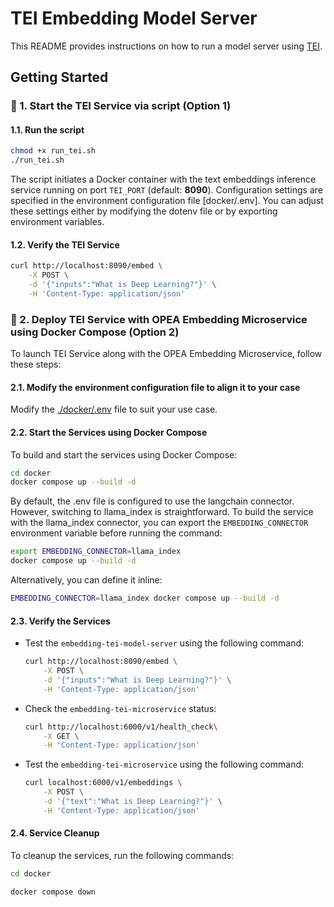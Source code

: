 # TEI Embedding Model Server

This README provides instructions on how to run a model server using [TEI](https://github.com/huggingface/text-embeddings-inference).

## Getting Started

### 🚀 1. Start the TEI Service via script (Option 1)
#### 1.1. Run the script

```bash
chmod +x run_tei.sh
./run_tei.sh
```
The script initiates a Docker container with the text embeddings inference service running on port `TEI_PORT` (default: **8090**). Configuration settings are specified in the environment configuration file [docker/.env]. You can adjust these settings either by modifying the dotenv file or by exporting environment variables.

#### 1.2. Verify the TEI Service

```bash
curl http://localhost:8090/embed \
    -X POST \
    -d '{"inputs":"What is Deep Learning?"}' \
    -H 'Content-Type: application/json'
```

### 🚀 2. Deploy TEI Service with OPEA Embedding Microservice using Docker Compose (Option 2)

To launch TEI Service along with the OPEA Embedding Microservice, follow these steps:

#### 2.1. Modify the environment configuration file to align it to your case

Modify the [./docker/.env](./docker/.env) file to suit your use case.

#### 2.2. Start the Services using Docker Compose

To build and start the services using Docker Compose:

```bash
cd docker
docker compose up --build -d
```

By default, the .env file is configured to use the langchain connector. However, switching to llama_index is straightforward. To build the service with the llama_index connector, you can export the `EMBEDDING_CONNECTOR` environment variable before running the command:

```bash
export EMBEDDING_CONNECTOR=llama_index
docker compose up --build -d
```
Alternatively, you can define it inline:
```bash
EMBEDDING_CONNECTOR=llama_index docker compose up --build -d
```

#### 2.3. Verify the Services

- Test the `embedding-tei-model-server` using the following command:
    ```bash
    curl http://localhost:8090/embed \
        -X POST \
        -d '{"inputs":"What is Deep Learning?"}' \
        -H 'Content-Type: application/json'
    ```

- Check the `embedding-tei-microservice` status:
    ```bash
    curl http://localhost:6000/v1/health_check\
        -X GET \
        -H 'Content-Type: application/json'
    ```

- Test the `embedding-tei-microservice` using the following command:
    ```bash
    curl localhost:6000/v1/embeddings \
        -X POST \
        -d '{"text":"What is Deep Learning?"}' \
        -H 'Content-Type: application/json'
    ```

#### 2.4. Service Cleanup

To cleanup the services, run the following commands:

```bash
cd docker

docker compose down
```

